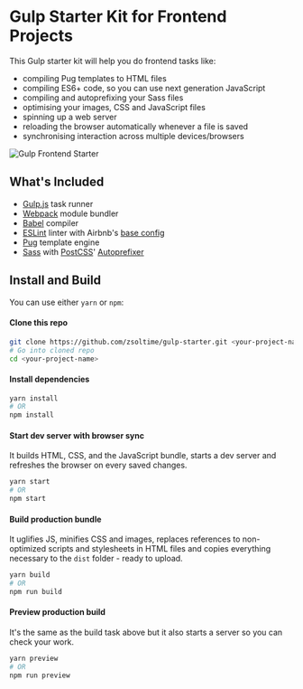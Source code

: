 # Gulp Starter Kit for Frontend Projects

This Gulp starter kit will help you do frontend tasks like:

* compiling Pug templates to HTML files
* compiling ES6+ code, so you can use next generation JavaScript
* compiling and autoprefixing your Sass files
* optimising your images, CSS and JavaScript files
* spinning up a web server
* reloading the browser automatically whenever a file is saved
* synchronising interaction across multiple devices/browsers

![Gulp Frontend Starter](src/assets/images/screenshot.png?raw=true&sanitize=true)

## What's Included

* [Gulp.js](https://github.com/gulpjs/gulp) task runner
* [Webpack](https://github.com/webpack/webpack) module bundler
* [Babel](https://github.com/babel/babel) compiler
* [ESLint](https://github.com/eslint/eslint) linter with Airbnb's [base config](https://www.npmjs.com/package/eslint-config-airbnb-base)
* [Pug](https://github.com/pugjs/pug) template engine
* [Sass](http://sass-lang.com) with [PostCSS](https://github.com/postcss/postcss)' [Autoprefixer](https://github.com/postcss/autoprefixer)

## Install and Build

You can use either `yarn` or `npm`:

#### Clone this repo

```bash
git clone https://github.com/zsoltime/gulp-starter.git <your-project-name>
# Go into cloned repo
cd <your-project-name>
```

#### Install dependencies

```bash
yarn install
# OR
npm install
```

#### Start dev server with browser sync

It builds HTML, CSS, and the JavaScript bundle, starts a dev server and refreshes the browser on every saved changes.

```bash
yarn start
# OR
npm start
```

#### Build production bundle

It uglifies JS, minifies CSS and images, replaces references to non-optimized scripts and stylesheets in HTML files and copies everything necessary to the `dist` folder - ready to upload.

```bash
yarn build
# OR
npm run build
```

#### Preview production build

It's the same as the build task above but it also starts a server so you can check your work.

```bash
yarn preview
# OR
npm run preview
```

